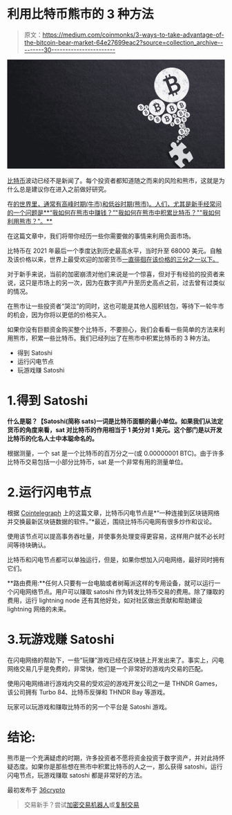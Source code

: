 # 利用比特币熊市的 3 种方法

> 原文：<https://medium.com/coinmonks/3-ways-to-take-advantage-of-the-bitcoin-bear-market-64e27699eac2?source=collection_archive---------30----------------------->

![](img/9830755417a0e7843d040911ec4de476.png)

[比特币](https://36crypto.com/bitcoin/)波动已经不是新闻了。每个投资者都知道随之而来的风险和熊市，这就是为什么总是建议你在进入之前做好研究。

在[的世界里，通常有高峰时期(牛市)和低谷时期(熊市)。人们，尤其是新手经常问的一个问题是**“我如何在熊市中赚钱？”"我如何在熊市中积累比特币？""我如何利用熊市？"。**](https://36crypto.com/cryptocurrency/)

在这篇文章中，我们将带你经历一些你需要做的事情来利用负面市场。

比特币在 2021 年最后一个季度达到历史最高水平，当时升至 68000 美元。自触及该价格以来，世界上最受欢迎的加密货币[一直徘徊在该价格的三分之一以下。](https://36crypto.com/cryptocurrency/)

对于新手来说，当前的加密崩溃对他们来说是一个惊喜，但对于有经验的投资者来说，这只是市场上的另一次，因为在数字资产升至历史高点之前，过去曾有过类似的情况。

在熊市让一些投资者“哭泣”的同时，这也可能是其他人囤积钱包，等待下一轮牛市的机会，因为你将以更低的价格买入。

如果你没有巨额资金购买整个比特币，不要担心，我们会看看一些简单的方法来利用熊市，积累一些比特币。我们已经列出了在熊市中积累比特币的 3 种方法。

*   得到 Satoshi
*   运行闪电节点
*   玩游戏赚 Satoshi

# 1.得到 Satoshi

**什么是聪？【Satoshi(简称 sats)一词是比特币面额的最小单位。如果我们从法定货币的角度来看，sat 对比特币的作用相当于 1 美分对 1 美元。这个部门是以开发比特币的化名人士中本聪命名的。**

根据测量，一个 sat 是一个比特币的百万分之一(或 0.00000001 BTC)。由于许多比特币交易包括一小部分比特币，sat 是一个非常有用的测量单位。

# 2.运行闪电节点

根据 [Cointelegraph](https://cointelegraph.com/explained/can-you-earn-passive-income-running-a-lightning-node#:~:text=A%20Lightning%20node%20is%20a,%2Dto%2Ddate%20blockchain%20data.) 上的这篇文章，比特币闪电节点是*“一种连接到区块链网络并交换最新区块链数据的软件。”*最近，围绕比特币闪电网有很多炒作和议论。

使用该节点可以提高事务吞吐量，并使事务处理变得更容易，这样用户就不必长时间等待块确认。

比特币和闪电节点都可以单独运行，但是，如果你想加入闪电网络，最好同时拥有它们。

**路由费用:**任何人只要有一台电脑或者树莓派这样的专用设备，就可以运行一个闪电网络节点。用户可以赚取 satoshi 作为转发比特币交易的费用。除了赚取的费用，运行 lightning node 还有其他好处，如对社区做出贡献和帮助建设 lightning 网络的未来。

# 3.玩游戏赚 Satoshi

在闪电网络的帮助下，一些“玩赚”游戏已经在区块链上开发出来了。事实上，闪电网络交易几乎是免费的，非常快，他们是一个非常好的游戏内交易的匹配。

使用闪电网络进行游戏内交易的受欢迎的游戏开发公司之一是 THNDR Games，该公司拥有 Turbo 84、比特币反弹和 THNDR Bay 等游戏。

玩家可以玩游戏和赚取比特币的另一个平台是 Satoshi 游戏。

# 结论:

熊市是一个充满疑虑的时期，许多投资者不愿将资金投资于数字资产，并对此持怀疑态度。如果你是那些想在熊市中积累比特币的人之一，那么获得 satoshi，运行闪电节点，玩游戏赚取 satoshi 都是非常好的方法。

最初发布于 [36crypto](https://36crypto.com/3-ways-to-take-advantage-of-the-bitcoin-bear-market/)

> 交易新手？尝试[加密交易机器人](/coinmonks/crypto-trading-bot-c2ffce8acb2a)或[复制交易](/coinmonks/top-10-crypto-copy-trading-platforms-for-beginners-d0c37c7d698c)